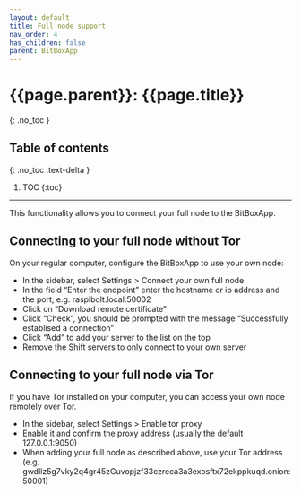 ```yaml
---
layout: default
title: Full node support
nav_order: 4
has_children: false
parent: BitBoxApp
---
```


# {{page.parent}}: {{page.title}}
{: .no_toc }

## Table of contents
{: .no_toc .text-delta }

1. TOC
{:toc}

---

This functionality allows you to connect your full node to the BitBoxApp.

## Connecting to your full node without Tor
On your regular computer, configure the BitBoxApp to use your own node:

* In the sidebar, select Settings > Connect your own full node
* In the field “Enter the endpoint” enter the hostname or ip address and the port, e.g. raspibolt.local:50002
* Click on “Download remote certificate”
* Click “Check”, you should be prompted with the message “Successfully establised a connection”
* Click “Add” to add your server to the list on the top
* Remove the Shift servers to only connect to your own server

## Connecting to your full node via Tor
If you have Tor installed on your computer, you can access your own node remotely over Tor.

* In the sidebar, select Settings > Enable tor proxy
* Enable it and confirm the proxy address (usually the default 127.0.0.1:9050)
* When adding your full node as described above, use your Tor address (e.g. gwdllz5g7vky2q4gr45zGuvopjzf33czreca3a3exosftx72ekppkuqd.onion:50001)
